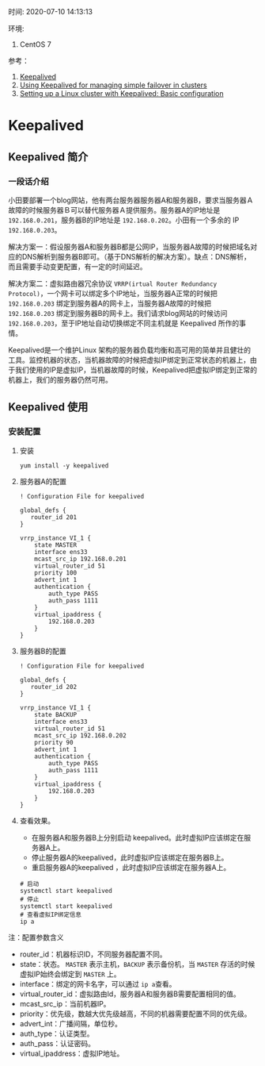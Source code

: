 时间: 2020-07-10 14:13:13

环境:
1. CentOS 7

参考：
1. [Keepalived](https://github.com/acassen/keepalived)
2. [Using Keepalived for managing simple failover in clusters](https://www.redhat.com/sysadmin/ha-cluster-linux)
3. [Setting up a Linux cluster with Keepalived: Basic configuration](https://www.redhat.com/sysadmin/keepalived-basics)

# Keepalived

## Keepalived 简介

### 一段话介绍 

小田要部署一个blog网站，他有两台服务器服务器A和服务器B，要求当服务器Ａ故障的时候服务器Ｂ可以替代服务器Ａ提供服务。服务器A的IP地址是  `192.168.0.201`，服务器B的IP地址是 `192.168.0.202`。小田有一个多余的 IP `192.168.0.203`。

解决方案一：假设服务器A和服务器B都是公网IP，当服务器A故障的时候把域名对应的DNS解析到服务器B即可。（基于DNS解析的解决方案）。缺点：DNS解析，而且需要手动变更配置，有一定的时间延迟。

解决方案二：虚拟路由器冗余协议 `VRRP(irtual Router Redundancy Protocol)`，一个网卡可以绑定多个IP地址，当服务器A正常的时候把 `192.168.0.203` 绑定到服务器A的网卡上，当服务器A故障的时候把 `192.168.0.203` 绑定到服务器B的网卡上。我们请求blog网站的时候访问 `192.168.0.203`，至于IP地址自动切换绑定不同主机就是 Keepalived 所作的事情。

Keepalived是一个维护Linux 架构的服务器负载均衡和高可用的简单并且健壮的工具。监控机器的状态，当机器故障的时候把虚拟IP绑定到正常状态的机器上，由于我们使用的IP是虚拟IP，当机器故障的时候，Keepalived把虚拟IP绑定到正常的机器上，我们的服务器仍然可用。

## Keepalived 使用 

### 安装配置 

1. 安装

    ```shell 
    yum install -y keepalived
    ```
    
2. 服务器A的配置

    ```shell
    ! Configuration File for keepalived

    global_defs {
       router_id 201
    }

    vrrp_instance VI_1 {
        state MASTER
        interface ens33
        mcast_src_ip 192.168.0.201
        virtual_router_id 51
        priority 100
        advert_int 1
        authentication {
            auth_type PASS
            auth_pass 1111
        }
        virtual_ipaddress {
            192.168.0.203
        }
    }
    ```
    
3. 服务器B的配置

    ```shell
    ! Configuration File for keepalived

    global_defs {
       router_id 202
    }

    vrrp_instance VI_1 {
        state BACKUP
        interface ens33
        virtual_router_id 51
        mcast_src_ip 192.168.0.202
        priority 90
        advert_int 1
        authentication {
            auth_type PASS
            auth_pass 1111
        }
        virtual_ipaddress {
            192.168.0.203
        }
    }
    ```

3. 查看效果。
    * 在服务器A和服务器B上分别启动 keepalived。此时虚拟IP应该绑定在服务器A上。
    * 停止服务器A的keepalived，此时虚拟IP应该绑定在服务器B上。
    * 重启服务器A的keepalived ，此时虚拟IP应该绑定在服务器A上。

    ```shell
    # 启动
    systemctl start keepalived
    # 停止
    systemctl start keepalived
    # 查看虚拟IP绑定信息
    ip a
    ```

注：配置参数含义

* router_id：机器标识ID，不同服务器配置不同。
* state：状态。 `MASTER` 表示主机，`BACKUP` 表示备份机，当 `MASTER` 存活的时候 虚拟IP始终会绑定到 `MASTER` 上。
* interface：绑定的网卡名字，可以通过 `ip a`查看。
* virtual_router_id：虚拟路由Id，服务器A和服务器B需要配置相同的值。
* mcast_src_ip：当前机器IP。
* priority：优先级，数越大优先级越高，不同的机器需要配置不同的优先级。
* advert_int：广播间隔，单位秒。
* auth_type：认证类型。
* auth_pass：认证密码。
* virtual_ipaddress：虚拟IP地址。